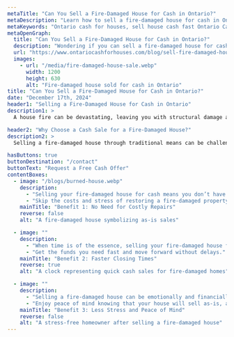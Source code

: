 ```yaml
---
metaTitle: "Can You Sell a Fire-Damaged House for Cash in Ontario?"
metaDescription: "Learn how to sell a fire-damaged house for cash in Ontario. Discover how Ontario Cash for Houses can help you sell quickly and hassle-free, even after fire damage."
metaKeywords: "Ontario cash for houses, sell house cash fast Ontario Canada, fire-damaged house sale, sell house with fire damage, cash buyer Ontario"
metaOpenGraph:
  title: "Can You Sell a Fire-Damaged House for Cash in Ontario?"
  description: "Wondering if you can sell a fire-damaged house for cash in Ontario? Find out how Ontario Cash for Houses makes it easy to sell your house quickly and as-is, even with fire damage."
  url: "https://www.ontariocashforhouses.com/blog/sell-fire-damaged-house-cash-ontario"
  images:
    - url: "/media/fire-damaged-house-sale.webp"
      width: 1200
      height: 630
      alt: "Fire-damaged house sold for cash in Ontario"
title: "Can You Sell a Fire-Damaged House for Cash in Ontario?"
date: "December 17th, 2024"
header1: "Selling a Fire-Damaged House for Cash in Ontario"
description1: >
  A house fire can be devastating, leaving you with structural damage and difficult decisions about what to do next. Fortunately, you can sell a fire-damaged house for cash in Ontario without the need for costly repairs or lengthy processes. Ontario Cash for Houses specializes in buying properties as-is, including those damaged by fire, providing a fast and hassle-free way to move forward.

header2: "Why Choose a Cash Sale for a Fire-Damaged House?"
description2: >
  Selling a fire-damaged house through traditional means can be challenging. Realtors often require costly repairs and renovations before listing the property, and waiting for buyers can take months. A cash sale with Ontario Cash for Houses eliminates these barriers, allowing you to sell quickly and move on without additional stress. Below, we’ll explore the key benefits of choosing a cash sale for your fire-damaged property.

hasButtons: true
buttonDestination: "/contact"
buttonText: "Request a Free Cash Offer"
contentBoxes:
  - image: "/blogs/burned-house.webp"
    description:
      - "Selling your fire-damaged house for cash means you don’t have to worry about expensive repairs. A homeowner in Ontario sold their fire-damaged house to Ontario Cash for Houses without fixing anything, saving thousands of dollars and closing in under two weeks."
      - "Skip the costs and stress of restoring a fire-damaged property—sell as-is for cash today."
    mainTitle: "Benefit 1: No Need for Costly Repairs"
    reverse: false
    alt: "A fire-damaged house symbolizing as-is sales"

  - image: ""
    description:
      - "When time is of the essence, selling your fire-damaged house for cash can provide a quick solution. Ontario Cash for Houses helped a client in Ottawa close their sale in just 10 days, avoiding months of waiting for traditional buyers."
      - "Get the funds you need fast and move forward without delays."
    mainTitle: "Benefit 2: Faster Closing Times"
    reverse: true
    alt: "A clock representing quick cash sales for fire-damaged homes"

  - image: ""
    description:
      - "Selling a fire-damaged house can be emotionally and financially stressful. Working with Ontario Cash for Houses ensures a smooth, confidential process that takes the burden off your shoulders."
      - "Enjoy peace of mind knowing that your house will sell as-is, and you’ll have the cash you need to start fresh."
    mainTitle: "Benefit 3: Less Stress and Peace of Mind"
    reverse: false
    alt: "A stress-free homeowner after selling a fire-damaged house"
---
```

